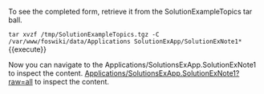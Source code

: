To see the completed form, retrieve it from the SolutionExampleTopics tar ball.

`tar xvzf /tmp/SolutionExampleTopics.tgz -C /var/www/foswiki/data/Applications SolutionExApp/SolutionExNote1*`{{execute}}

Now you can navigate to the Applications/SolutionsExApp.SolutionExNote1 to inspect the content.
[Applications/SolutionsExApp.SolutionExNote1?raw=all](https://[[HOST_SUBDOMAIN]]-80-[[KATACODA_HOST]].environments.katacoda.com/Applications/SolutionExApp/SolutionExNote1?raw=all)
 to inspect the content.

